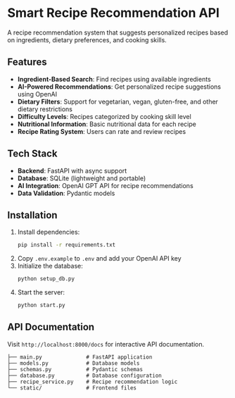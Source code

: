 # Smart Recipe Recommendation API

A recipe recommendation system that suggests personalized recipes based on ingredients, dietary preferences, and cooking skills.

## Features

- **Ingredient-Based Search**: Find recipes using available ingredients
- **AI-Powered Recommendations**: Get personalized recipe suggestions using OpenAI
- **Dietary Filters**: Support for vegetarian, vegan, gluten-free, and other dietary restrictions
- **Difficulty Levels**: Recipes categorized by cooking skill level
- **Nutritional Information**: Basic nutritional data for each recipe
- **Recipe Rating System**: Users can rate and review recipes

## Tech Stack

- **Backend**: FastAPI with async support
- **Database**: SQLite (lightweight and portable)
- **AI Integration**: OpenAI GPT API for recipe recommendations
- **Data Validation**: Pydantic models

## Installation

1. Install dependencies:
   ```bash
   pip install -r requirements.txt
   ```
2. Copy `.env.example` to `.env` and add your OpenAI API key
3. Initialize the database:
   ```bash
   python setup_db.py
   ```
4. Start the server:
   ```bash
   python start.py
   ```

## API Documentation

Visit `http://localhost:8000/docs` for interactive API documentation.



```
├── main.py              # FastAPI application
├── models.py            # Database models
├── schemas.py           # Pydantic schemas
├── database.py          # Database configuration
├── recipe_service.py    # Recipe recommendation logic
└── static/              # Frontend files
